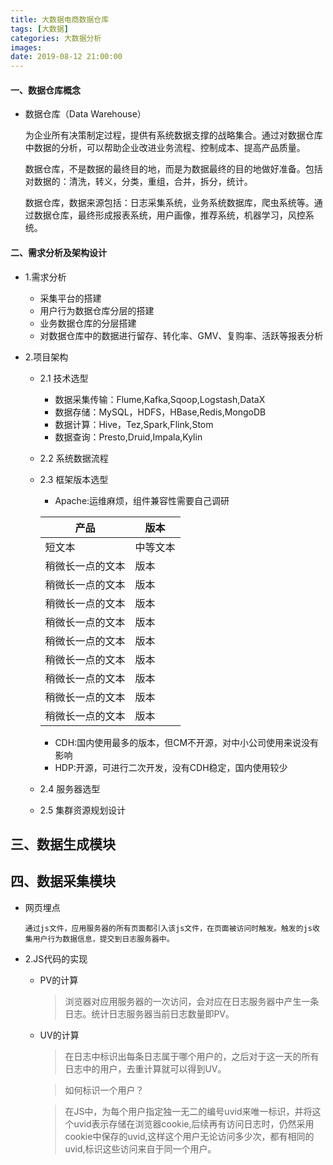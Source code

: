 ```yaml
---
title: 大数据电商数据仓库
tags: [大数据]
categories: 大数据分析
images: 
date: 2019-08-12 21:00:00
---
```


#### 一、数据仓库概念

+ 数据仓库（Data Warehouse）

    为企业所有决策制定过程，提供有系统数据支撑的战略集合。通过对数据仓库中数据的分析，可以帮助企业改进业务流程、控制成本、提高产品质量。

    数据仓库，不是数据的最终目的地，而是为数据最终的目的地做好准备。包括对数据的：清洗，转义，分类，重组，合并，拆分，统计。

    数据仓库，数据来源包括：日志采集系统，业务系统数据库，爬虫系统等。通过数据仓库，最终形成报表系统，用户画像，推荐系统，机器学习，风控系统。

#### 二、需求分析及架构设计

+ 1.需求分析
  + 采集平台的搭建
  + 用户行为数据仓库分层的搭建
  + 业务数据仓库的分层搭建
  + 对数据仓库中的数据进行留存、转化率、GMV、复购率、活跃等报表分析
  
  
+ 2.项目架构
    + 2.1 技术选型
   		+ 数据采集传输：Flume,Kafka,Sqoop,Logstash,DataX
   		+ 数据存储：MySQL，HDFS，HBase,Redis,MongoDB
   		+ 数据计算：Hive，Tez,Spark,Flink,Stom
   		+ 数据查询：Presto,Druid,Impala,Kylin
    + 2.2 系统数据流程
	+ 2.3 框架版本选型
		+ Apache:运维麻烦，组件兼容性需要自己调研
	
		|产品|版本|
		| ------ | ------ |
		| 短文本 | 中等文本 |
		| 稍微长一点的文本 |版本|
	    | 稍微长一点的文本 |版本|
		| 稍微长一点的文本 |版本|
	    | 稍微长一点的文本 |版本|
	    | 稍微长一点的文本 |版本|
	    | 稍微长一点的文本 |版本|
	    | 稍微长一点的文本 |版本|
	    | 稍微长一点的文本 |版本|
		| 稍微长一点的文本 |版本|

		+ CDH:国内使用最多的版本，但CM不开源，对中小公司使用来说没有影响
		+ HDP:开源，可进行二次开发，没有CDH稳定，国内使用较少
		
	+ 2.4 服务器选型
	+ 2.5 集群资源规划设计
	
## 三、数据生成模块

## 四、数据采集模块
+  网页埋点

       通过js文件，应用服务器的所有页面都引入该js文件，在页面被访问时触发。触发的js收集用户行为数据信息，提交到日志服务器中。

+  2.JS代码的实现
	+  PV的计算
	
       > 浏览器对应用服务器的一次访问，会对应在日志服务器中产生一条日志。统计日志服务器当前日志数量即PV。

    + UV的计算
      >  在日志中标识出每条日志属于哪个用户的，之后对于这一天的所有日志中的用户，去重计算就可以得到UV。
      
      >  如何标识一个用户？
      
      >  在JS中，为每个用户指定独一无二的编号uvid来唯一标识，并将这个uvid表示存储在浏览器cookie,后续再有访问日志时，仍然采用cookie中保存的uvid,这样这个用户无论访问多少次，都有相同的uvid,标识这些访问来自于同一个用户。